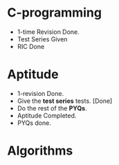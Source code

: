 # C-programming

* 1-time Revision Done.
* Test Series Given
* RIC Done

# Aptitude

* 1-revision Done.
* Give the **test series** tests. [Done]
* Do the rest of the **PYQs**.
* Aptitude Completed.
* PYQs done.

# Algorithms
